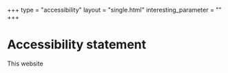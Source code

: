 +++
type =  "accessibility"
layout = "single.html"
interesting_parameter = ""
+++

# Accessibility statement

This website 

